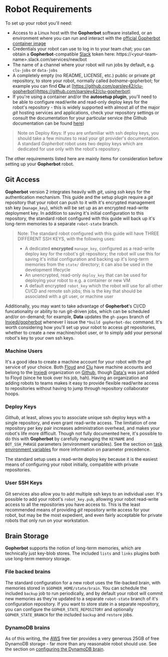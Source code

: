 # Robot Requirements

To set up your robot you'll need:
* Access to a Linux host with the **Gopherbot** software installed, or an environment where you can run and interact with the [official Gopherbot container image](https://quay.io/repository/lnxjedi/gopherbot-dev)
* Credentials your robot can use to log in to your team chat; you can obtain a **Gopherbot**-compatible [Slack](https://slack.com) token here: https://\<your-team-name\>.slack.com/services/new/bot
* The name of a channel where your robot will run jobs by default, e.g. `clu-jobs` or `data-jobs`
* A completely empty (no README, LICENSE, etc.) public or private *git* repository, to store your robot, normally called *botname*-gopherbot; for example you can find **Clu** at [https://github.com/parsley42/clu-gopherbot](https://github.com/parsley42/clu-gopherbot)
* If you're using a container and/or the **autosetup plugin**, you'll need to be able to configure read/write and read-only deploy keys for the robot's repository - this is widely supported with almost all of the major *git* hosting services and applications, check your repository settings or consult the documentation for your particular service (the Github documentation can be found [here](https://docs.github.com/en/free-pro-team@latest/developers/overview/managing-deploy-keys#deploy-keys))

> Note on Deploy Keys: If you are unfamiliar with ssh deploy keys, you should take a few minutes to read your git provider's documentation. A standard *Gopherbot* robot uses two deploy keys which are dedicated for use only with the robot's repository.

The other requirements listed here are mainly items for consideration before setting up your **Gopherbot** robot.

## Git Access
**Gopherbot** version 2 integrates heavily with *git*, using *ssh* keys for the authentication mechanism. This guide and the setup plugin require a *git* repository that your robot can push to it with it's encrypted management ssh key (`manage_key`), which will be set up as an encrypted read-write deployment key. In addition to saving it's initial configuration to this repository, the standard robot configured with this guide will back up it's long-term memories to a separate `robot-state` branch.

> Note: The standard robot configured with this guide will have THREE DIFFERENT SSH KEYS, with the following uses:
> * A dedicated **encrypted** `manage_key`, configured as a read-write deploy key for the robot's git repository; the robot will use this for saving it's initial configuration and backing up it's long-term memories from the `state/` directory; it can also be used in the development lifecycle
> * An unencrypted, read-only `deploy_key` that can be used for deploying your robot to e.g. a container or new VM
> * A default encrypted `robot_key` which the robot will use for all other CI/CD and remote ssh jobs; this is the key that should be associated with a git user, or machine user

Additionally, you may want to take advantage of **Gopherbot**'s CI/CD funcationality or ability to run git-driven jobs, which can be scheduled and/or on-demand; for example, **Data** updates the `gh-pages` branch of [lnxjedi/gopherbot](https://github.com/lnxjedi/gopherbot) whenever I issue the `*build gopherbot-doc` command. It's worth considering how you'll set up your robot to access *git* repositories, whether to create a new machine/robot user, or to simply add your personal robot's key to your own ssh keys.

### Machine Users
It's a good idea to create a machine account for your robot with the *git* service of your choice. Both [Floyd](https://github.com/floyd42) and [Clu](https://github.com/clu49) have machine accounts and belong to the [lnxjedi](https://github.com/lnxjedi) organization on [Github](https://github.com), though [Data's](https://github.com/parsley42/data-gopherbot) was just added to Floyd (since he took over his job, hah). Having an organization and adding robots to teams makes it easy to provide flexible read/write access to repositories without having to jump through repository collaborator hoops.

### Deploy Keys
*Github*, at least, allows you to associate unique ssh deploy keys with a single repository, and even grant read-write access. The limitation of one repository per key pair increases administration overhead, and makes your robot's life more difficult. Though not fully documented here, it's possible to do this with **Gopherbot** by carefully managing the `KEYNAME` and `BOT_SSH_PHRASE` parameters (environment variables). See the section on [task environment variables](../pipelines/TaskEnvironment.md) for more information on parameter precedence.

The standard setup uses a read-write deploy key because it is the easiest means of configuring your robot initially, compatible with private repositories.

### User SSH Keys
Git services also allow you to add multiple ssh keys to an individual user. It's possible to add your robot's `robot_key.pub`, allowing your robot read-write access to all the repositories you have access to. This is the least recommended means of providing *git* repository write access for your robot, but may be the most expedient, and even fairly acceptable for private robots that only run on your workstation.

## Brain Storage
**Gopherbot** supports the notion of long-term memories, which are technically just key-blob stores. The included `lists` and `links` plugins both use long-term memory storage.

### File backed brains
The standard configuration for a new robot uses the file-backed brain, with memories stored in `$GOPHER_HOME/state/brain`. You can schedule the included `backup` job to run periodically, and by default your robot will commit new memories as they're updated to a separate `robot-state` branch of it's configuration repository. If you want to store state in a separate repository, you can configure the `GOPHER_STATE_REPOSITORY` and optionally `GOPHER_STATE_BRANCH` for the included `backup` and `restore` jobs.

### DynamoDB brains
As of this writing, the [AWS](https://aws.amazon.com/) free tier provides a very generous 25GB of free DynamoDB storage - far more than any reasonable robot should use. See the section on [configuring the DynamoDB brain](TODO).
